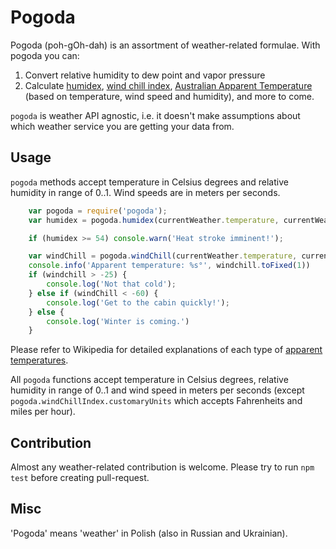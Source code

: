# Pogoda

Pogoda (poh-gOh-dah) is an assortment of weather-related formulae. With pogoda you can:

1. Convert relative humidity to dew point and vapor pressure
1. Calculate [humidex](http://en.wikipedia.org/wiki/Humidex), [wind chill index](http://en.wikipedia.org/wiki/Wind_chill#North_American_and_United_Kingdom_wind_chill_index), [Australian Apparent Temperature](http://en.wikipedia.org/wiki/Wind_chill#Australian_Apparent_Temperature) (based on temperature, wind speed and humidity), and more to come.

`pogoda` is weather API agnostic, i.e. it doesn't make assumptions about which weather service you are getting your data from.

## Usage

`pogoda` methods accept temperature in Celsius degrees and relative humidity in range of 0..1. Wind speeds are in meters per seconds.

```js
    var pogoda = require('pogoda');
    var humidex = pogoda.humidex(currentWeather.temperature, currentWeather.humidity);

    if (humidex >= 54) console.warn('Heat stroke imminent!');

    var windChill = pogoda.windChill(currentWeather.temperature, currentWeather.windSpeed);
    console.info('Apparent temperature: %s°', windchill.toFixed(1))
    if (windchill > -25) {
        console.log('Not that cold');
    } else if (windChill < -60) {
        console.log('Get to the cabin quickly!');
    } else {
        console.log('Winter is coming.')
    }
```

Please refer to Wikipedia for detailed explanations of each type of [apparent temperatures](https://en.wikipedia.org/wiki/Apparent_temperature).

All `pogoda` functions accept temperature in Celsius degrees, relative humidity in range of 0..1 and wind speed in meters per seconds (except `pogoda.windChillIndex.customaryUnits` which accepts Fahrenheits and miles per hour).

## Contribution

Almost any weather-related contribution is welcome. Please try to run `npm test` before creating pull-request.

## Misc

'Pogoda' means 'weather' in Polish (also in Russian and Ukrainian).



